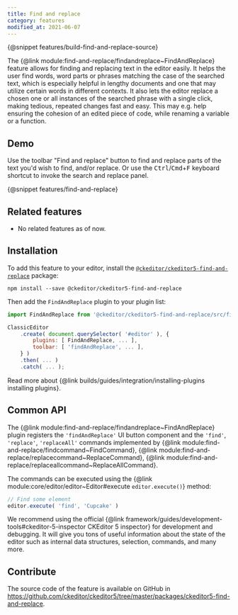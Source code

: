 ```yaml
---
title: Find and replace
category: features
modified_at: 2021-06-07
---
```


{@snippet features/build-find-and-replace-source}

The {@link module:find-and-replace/findandreplace~FindAndReplace} feature allows for finding and replacing text in the editor easily. It helps the user find words, word parts or phrases matching the case of the searched text, which is especially helpful in lengthy documents and one that may utilize certain words in different contexts. It also lets the editor replace a chosen one or all instances of the searched phrase with a single click, making tedious, repeated changes fast and easy. This may e.g. help ensuring the cohesion of an edited piece of code, while renaming a variable or a function. 

## Demo

Use the toolbar "Find and replace" button to find and replace parts of the text you'd wish to find, and/or replace. Or use the <kbd>Ctrl</kbd>/<kbd>Cmd</kbd>+<kbd>F</kbd> keyboard shortcut to invoke the search and replace panel.

{@snippet features/find-and-replace}

## Related features

* No related features as of now.

## Installation

To add this feature to your editor, install the [`@ckeditor/ckeditor5-find-and-replace`](https://www.npmjs.com/package/@ckeditor/ckeditor5-find-and-replace) package:

```
npm install --save @ckeditor/ckeditor5-find-and-replace
```

Then add the `FindAndReplace` plugin to your plugin list:

```js
import FindAndReplace from '@ckeditor/ckeditor5-find-and-replace/src/findandreplace';

ClassicEditor
	.create( document.querySelector( '#editor' ), {
		plugins: [ FindAndReplace, ... ],
		toolbar: [ 'findAndReplace', ... ],
	} )
	.then( ... )
	.catch( ... );
```

<info-box info>
	Read more about {@link builds/guides/integration/installing-plugins installing plugins}.
</info-box>

<!-- TODO: Update this with proper description and values, and code snippet for replace / replaceAll-->
## Common API

The {@link module:find-and-replace/findandreplace~FindAndReplace} plugin registers the `'findAndReplace'` UI button component and the `'find'`, `'replace'`, `'replaceAll'` commands implemented by {@link module:find-and-replace/findcommand~FindCommand}, {@link module:find-and-replace/replacecommand~ReplaceCommand}, {@link module:find-and-replace/replaceallcommand~ReplaceAllCommand}.

The commands can be executed using the {@link module:core/editor/editor~Editor#execute `editor.execute()`} method:

```js
// Find some element
editor.execute( 'find', 'Cupcake' )
```

<info-box>
	We recommend using the official {@link framework/guides/development-tools#ckeditor-5-inspector CKEditor 5 inspector} for development and debugging. It will give you tons of useful information about the state of the editor such as internal data structures, selection, commands, and many more.
</info-box>

## Contribute

The source code of the feature is available on GitHub in https://github.com/ckeditor/ckeditor5/tree/master/packages/ckeditor5-find-and-replace.
